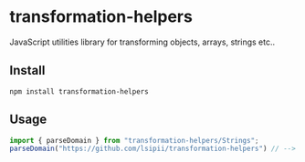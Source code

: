 # transformation-helpers

JavaScript utilities library for transforming objects, arrays, strings etc..

## Install

```Shell
npm install transformation-helpers
```

## Usage

```TypeScript
import { parseDomain } from "transformation-helpers/Strings";
parseDomain("https://github.com/lsipii/transformation-helpers") // --> "github.com"
```
